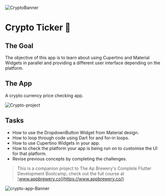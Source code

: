 ![CryptoBanner](https://user-images.githubusercontent.com/77491173/105339374-e520d900-5bdc-11eb-98a2-3a64be074977.jpg)






# Crypto Ticker 🤑

## The Goal

The objective of this app is to learn about using Cupertino and Material Widgets in parallel and providing a different user interface depending on the platform.


## The App

A crypto currency price checking app.

![Crypto-project](https://user-images.githubusercontent.com/77491173/105339470-fc5fc680-5bdc-11eb-8059-7f55ba8d1a2f.gif)




## Tasks

- How to use the DropdownButton Widget from Material design.
- How to loop through code using Dart for and for-in loops.
- How to use Cupertino Widgets in your app.
- How to check the platform your app is being run on to customise the UI for that platform.
- Revise previous concepts by completing the challenges.


>This is a companion project to The Ap Brewery's Complete Flutter Development Bootcamp, check out the full course at [www.appbrewery.co](https://www.appbrewery.co/)

![crypto-app-Banner](https://user-images.githubusercontent.com/77491173/105339518-0c77a600-5bdd-11eb-9729-18a915fa4b82.jpg)

